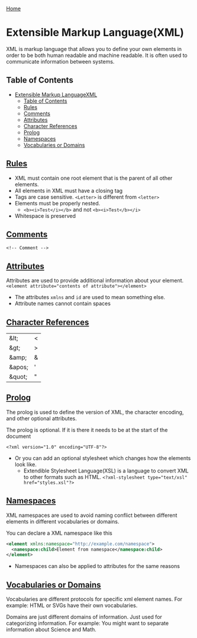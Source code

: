 [Home](./README.md)

# Extensible Markup Language(XML)
XML is markup language that allows you to define your own elements in order to be both human readable and machine readable. It is often used to communicate information between systems.

## Table of Contents

<!-- TOC -->

- [Extensible Markup LanguageXML](#extensible-markup-languagexml)
  - [Table of Contents](#table-of-contents)
  - [Rules](#rules)
  - [Comments](#comments)
  - [Attributes](#attributes)
  - [Character References](#character-references)
  - [Prolog](#prolog)
  - [Namespaces](#namespaces)
  - [Vocabularies or Domains](#vocabularies-or-domains)

<!-- /TOC -->

## [Rules](#table-of-contents)
- XML must contain one root element that is the parent of all other elements.
- All elements in XML must have a closing tag
- Tags are case sensitive. `<Letter>` is different from `<letter>`
- Elements must be properly nested.
  - `<b><i>Test</i></b>` and not `<b><i>Test</b></i>`
- Whitespace is preserved

## [Comments](#table-of-contents)
`<!-- Comment -->`

## [Attributes](#table-of-contents)
Attributes are used to provide additional information about your element.
`<element attribute="contents of attribute"></element>`

- The attributes `xmlns` and `id` are used to mean something else.
- Attribute names cannot contain spaces

## [Character References](#table-of-contents)

|        |   |
|--------|---|
| &lt\;   | < |
| &gt\;   | > |
| &amp\;  | & |
| &apos\; | ' |
| &quot\; | " |

## [Prolog](#table-of-contents)
The prolog is used to define the version of XML, the character encoding, and other optional attributes.

The prolog is optional. If it is there it needs to be at the start of the document

`<?xml version="1.0" encoding="UTF-8"?>`

- Or you can add an optional stylesheet which changes how the elements look like.
  - Extendible Stylesheet Language(XSL) is a language to convert XML to other formats such as HTML.
`<?xml-stylesheet type="text/xsl" href="styles.xsl"?>`

## [Namespaces](#table-of-contents)
XML namespaces are used to avoid naming conflict between different elements in different vocabularies or domains.

You can declare a XML namespace like this
```xml
<element xmlns:namespace="http://example.com/namespace">
  <namespace:child>Element from namespace</namespace:child>
</element>
```

- Namespaces can also be applied to attributes for the same reasons

## [Vocabularies or Domains](#table-of-contents)
Vocabularies are different protocols for specific xml element names. For example: HTML or SVGs have their own vocabularies.

Domains are just different domains of information. Just used for categorizing information. For example: You might want to separate information about Science and Math.